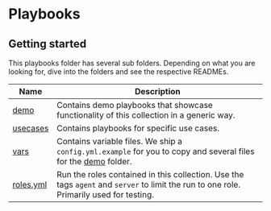 # Playbooks

## Getting started
This playbooks folder has several sub folders.
Depending on what you are looking for, dive into the folders
and see the respective READMEs.

Name | Description
--- | ---
[demo](./demo/)|Contains demo playbooks that showcase functionality of this collection in a generic way.
[usecases](./usecases/)|Contains playbooks for specific use cases.
[vars](./vars/)|Contains variable files. We ship a `config.yml.example` for you to copy and several files for the [demo](./demo/) folder.
[roles.yml](./roles.yml)|Run the roles contained in this collection. Use the tags `agent` and `server` to limit the run to one role. Primarily used for testing.